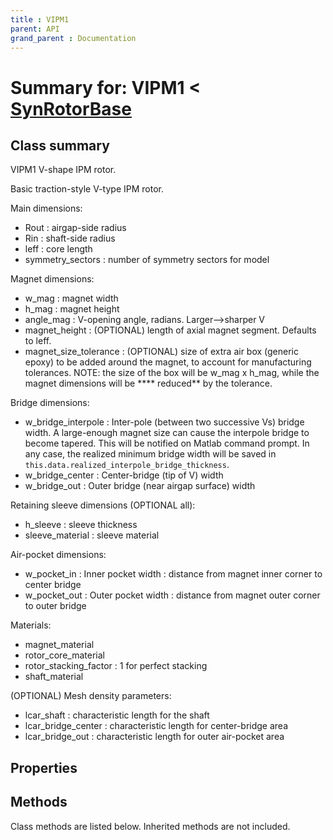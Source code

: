 ```yaml
---
title : VIPM1
parent: API
grand_parent : Documentation
---
```

# Summary for: **VIPM1**  < [SynRotorBase](SynRotorBase.html)

## Class summary

VIPM1 V-shape IPM rotor.

Basic traction-style V-type IPM rotor.

Main dimensions:
* Rout : airgap-side radius
* Rin : shaft-side radius
* leff : core length
* symmetry_sectors : number of symmetry sectors for model

Magnet dimensions:
* w_mag : magnet width
* h_mag : magnet height
* angle_mag : V-opening angle, radians. Larger-->sharper V
* magnet_height : (OPTIONAL) length of axial magnet segment.
Defaults to leff.
* magnet_size_tolerance : (OPTIONAL) size of extra air box (generic epoxy) to be
added around the magnet, to account for manufacturing tolerances.
NOTE: the size of the box will be w_mag x h_mag, while the magnet
dimensions will be **** reduced** by the tolerance.

Bridge dimensions:
* w_bridge_interpole : Inter-pole (between two successive Vs)
bridge width. A large-enough magnet size can cause the interpole
bridge to become tapered. This will be notified on Matlab command
prompt. In any case, the realized minimum bridge width will be
saved in `this.data.realized_interpole_bridge_thickness`.
* w_bridge_center : Center-bridge (tip of V) width
* w_bridge_out : Outer bridge (near airgap surface) width

Retaining sleeve dimensions (OPTIONAL all):
* h_sleeve : sleeve thickness
* sleeve_material : sleeve material

Air-pocket dimensions:
* w_pocket_in : Inner pocket width : distance from magnet inner corner to center bridge
* w_pocket_out : Outer pocket width : distance from magnet outer corner to outer bridge

Materials:
* magnet_material
* rotor_core_material
* rotor_stacking_factor : 1 for perfect stacking
* shaft_material

(OPTIONAL) Mesh density parameters:
* lcar_shaft : characteristic length for the shaft
* lcar_bridge_center : characteristic length for center-bridge area
* lcar_bridge_out : characteristic length for outer air-pocket area

## Properties


## Methods

Class methods are listed below. Inherited methods are not included.


